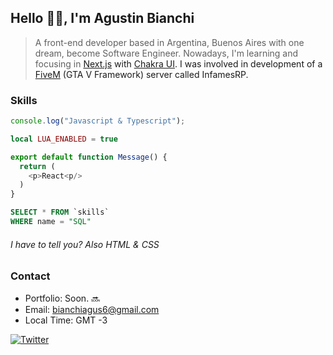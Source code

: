 ## Hello 👋🏼, I&apos;m Agustin Bianchi

> A front-end developer based in Argentina, Buenos Aires with one dream, become Software Engineer. Nowadays, I&apos;m learning and focusing in <a href="https://nextjs.org/" target="_blank" >Next.js<a/> with <a href="https://chakra-ui.com/" target="_blank">Chakra UI<a/>. I was involved in development of a <a href="https://fivem.net/" target="_blank">FiveM<a/> (GTA V Framework) server called InfamesRP.

### Skills

```js
console.log("Javascript & Typescript");
```

```lua
local LUA_ENABLED = true
```

```js
export default function Message() {
  return (
    <p>React<p/>
  )
}
```
  
```sql
SELECT * FROM `skills`
WHERE name = "SQL"
```

###### I have to tell you? Also HTML & CSS

### Contact

* Portfolio: Soon. 🔜
* Email: bianchiagus6@gmail.com
* Local Time: GMT -3

[![Twitter](https://img.shields.io/twitter/follow/agustinbn_?logo=twitter&logoColor=white&color=crimson&label=Twitter&style=for-the-badge)](https://twitter.com/agustinbn_)

